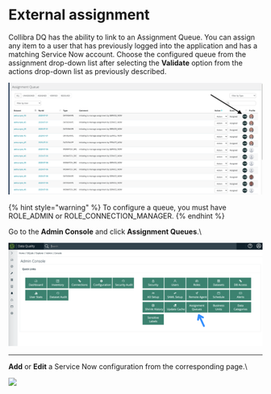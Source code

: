# External assignment

Collibra DQ has the ability to link to an Assignment Queue. You can assign any item to a user that has previously logged into the application and has a matching Service Now account. Choose the configured queue from the assignment drop-down list after selecting the **Validate** option from the actions drop-down list as previously described.

![](<../../.gitbook/assets/Screen Shot 2020-07-07 at 5.12.22 AM.png>)

{% hint style="warning" %}
To configure a queue, you must have ROLE\_ADMIN or ROLE\_CONNECTION\_MANAGER.
{% endhint %}



Go to the **Admin Console** and click **Assignment Queues**.\


![](<../../.gitbook/assets/image (132).png>)

****

**Add** or **Edit** a Service Now configuration from the corresponding page.\


![](../../.gitbook/assets/servicenow\_save.gif)

